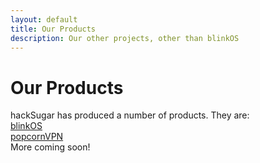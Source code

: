 ```yaml
---
layout: default   
title: Our Products  
description: Our other projects, other than blinkOS
---
```

# Our Products

hackSugar has produced a number of products. They are:  
[blinkOS](index.md)  
[popcornVPN](popcornVPN.md)  
More coming soon!
